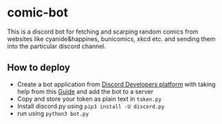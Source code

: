 # comic-bot
This is a discord bot for fetching and scarping random comics from websites like cyanide&happines, bunicomics, xkcd etc. and sending them into the particular discord channel.
## How to deploy
- Create a bot application from [Discord Developers platform](https://discord.com/developers/applications) with taking help from this [Guide](https://realpython.com/how-to-make-a-discord-bot-python/) and add the bot to a server
- Copy and store your token as plain text in `token.py`
- Install discord.py using `pip3 install -U discord.py`
- run using `python3 bot.py`

